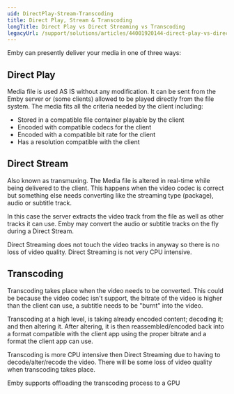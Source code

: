 ```yaml
---
uid: DirectPlay-Stream-Transcoding
title: Direct Play, Stream & Transcoding
longTitle: Direct Play vs Direct Streaming vs Transcoding
legacyUrl: /support/solutions/articles/44001920144-direct-play-vs-direct-streaming-vs-transcoding
---
```


Emby can presently deliver your media in one of three ways:

## Direct Play
Media file is used AS IS without any modification.  It can be sent from the Emby server or (some clients) allowed to be played directly from the file system. The media fits all the criteria needed by the client including:

* Stored in a compatible file container playable by the client
* Encoded with compatible codecs for the client
* Encoded with a compatible bit rate for the client
* Has a resolution compatible with the client

## Direct Stream
Also known as transmuxing. The Media file is altered in real-time while being delivered to the client. This happens when the video codec is correct but something else needs converting like the streaming type (package), audio or subtitle track.

In this case the server extracts the video track from the file as well as other tracks it can use. Emby may convert the audio or subtitle tracks on the fly during a Direct Stream.

Direct Streaming does not touch the video tracks in anyway so there is no loss of video quality. Direct Streaming is not very CPU intensive.

## Transcoding
Transcoding takes place when the video needs to be converted.  This could be because the video codec isn't support, the bitrate of the video is higher than the client can use, a subtitle needs to be "burnt" into the video.

Transcoding at a high level, is taking already encoded content; decoding it; and then altering it. After altering, it is then reassembled/encoded back into a format compatible with the client app using the proper bitrate and a format the client app can use.

Transcoding is more CPU intensive then Direct Streaming due to having to decode/alter/recode the video.   There will be some loss of video quality when transcoding takes place.

Emby supports offloading the transcoding process to a GPU


